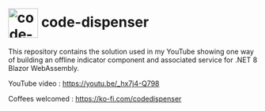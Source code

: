 <h1>
<img src="https://github.com/code-dispenser.png" align="center" height="60px" alt="code-dispenser icon" /> code-dispenser
</h1>

This repository contains the solution used in my YouTube showing one way of building an offline indicator component and associated service for .NET 8 Blazor WebAssembly.

YouTube video : https://youtu.be/_hx7j4-Q798

Coffees welcomed : https://ko-fi.com/codedispenser
